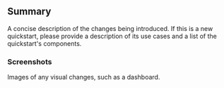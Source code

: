 ## Summary

A concise description of the changes being introduced.
If this is a new quickstart, please provide a description of its use cases and a list of the quickstart's components.

### Screenshots

Images of any visual changes, such as a dashboard.
